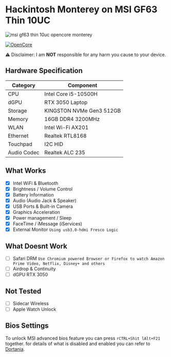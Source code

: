 # Hackintosh Monterey on MSI GF63 Thin 10UC

![msi gf63 thin 10uc opencore monterey](https://blogger.googleusercontent.com/img/b/R29vZ2xl/AVvXsEgK4QHxby12xsfPkFYhJ73_GiWsGnbvdCKpz10x_347_TMKa5ky5v6sSW2k9TXa8iSBnUdjIrCKw82nq5DJBX7G5M8gCXUJTQG_9lUCt4tc0OjI3NR_8rpXZW3hlM-LrG149mJdnbxLNxzxF8XzMxUc1OGjPdsSISVg1weENV62VXw3iSTZH_mS0Jl-HBiR/s4032/msi-gf63-thin-10uc-opencore-monterey.JPG)

[![OpenCore](https://img.shields.io/badge/OpenCore-0.9.4-blue)](https://github.com/acidanthera/OpenCorePkg)

⚠️ Disclaimer: I am **NOT** responsible for any harm you cause to your device.

## Hardware Specification

| Category    | Component                |
| ----------- | ------------------------ |
| CPU         | Intel Core i5-10500H     |
| dGPU        | RTX 3050 Laptop          |
| Storage     | KINGSTON NVMe Gen3 512GB |
| Memory      | 16GB DDR4 3200MHz        |
| WLAN        | Intel Wi-Fi AX201        |
| Ethernet    | Realtek RTL8168          |
| Touchpad    | I2C HID                  |
| Audio Codec | Realtek ALC 235          |

## What Works

- [x] Intel WiFi & Bluetooth
- [x] Brightness / Volume Control
- [x] Battery Information
- [x] Audio (Audio Jack & Speaker)
- [x] USB Ports & Built-in Camera
- [x] Graphics Acceleration
- [x] Power management / Sleep
- [x] FaceTime / iMessage (iServices)
- [x] External Monitor `Using usb3.0-hdmi Fresco Logic`

## What Doesnt Work

- [ ] Safari DRM `Use Chromium powered Browser or Firefox to watch Amazon Prime Video, Netflix, Disney+ and others`
- [ ] Airdrop & Continuity
- [ ] dGPU RTX 3050

## Not Tested

- [ ] Sidecar Wireless
- [ ] Apple Watch Unlock

## Bios Settings

To unlock MSI advanced bios feature you can press `rCTRL+Shit lAlt+F21` together.
for details of what is disabled and enabled you can refer to [Dortania](https://dortania.github.io/OpenCore-Install-Guide/config-laptop.plist/coffee-lake-plus.html#intel-bios-settings).

